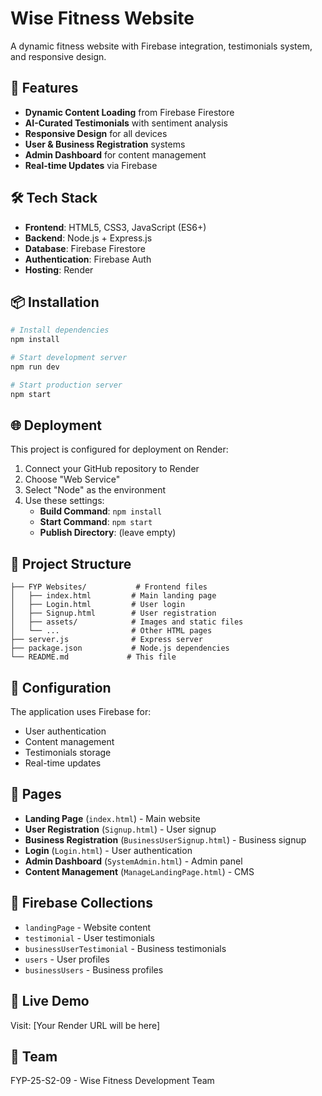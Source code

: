 # Wise Fitness Website

A dynamic fitness website with Firebase integration, testimonials system, and responsive design.

## 🚀 Features

- **Dynamic Content Loading** from Firebase Firestore
- **AI-Curated Testimonials** with sentiment analysis
- **Responsive Design** for all devices
- **User & Business Registration** systems
- **Admin Dashboard** for content management
- **Real-time Updates** via Firebase

## 🛠️ Tech Stack

- **Frontend**: HTML5, CSS3, JavaScript (ES6+)
- **Backend**: Node.js + Express.js
- **Database**: Firebase Firestore
- **Authentication**: Firebase Auth
- **Hosting**: Render

## 📦 Installation

```bash
# Install dependencies
npm install

# Start development server
npm run dev

# Start production server
npm start
```

## 🌐 Deployment

This project is configured for deployment on Render:

1. Connect your GitHub repository to Render
2. Choose "Web Service"
3. Select "Node" as the environment
4. Use these settings:
   - **Build Command**: `npm install`
   - **Start Command**: `npm start`
   - **Publish Directory**: (leave empty)

## 📁 Project Structure

```
├── FYP Websites/           # Frontend files
│   ├── index.html         # Main landing page
│   ├── Login.html         # User login
│   ├── Signup.html        # User registration
│   ├── assets/            # Images and static files
│   └── ...                # Other HTML pages
├── server.js              # Express server
├── package.json           # Node.js dependencies
└── README.md             # This file
```

## 🔧 Configuration

The application uses Firebase for:
- User authentication
- Content management
- Testimonials storage
- Real-time updates

## 📱 Pages

- **Landing Page** (`index.html`) - Main website
- **User Registration** (`Signup.html`) - User signup
- **Business Registration** (`BusinessUserSignup.html`) - Business signup
- **Login** (`Login.html`) - User authentication
- **Admin Dashboard** (`SystemAdmin.html`) - Admin panel
- **Content Management** (`ManageLandingPage.html`) - CMS

## 🎯 Firebase Collections

- `landingPage` - Website content
- `testimonial` - User testimonials
- `businessUserTestimonial` - Business testimonials
- `users` - User profiles
- `businessUsers` - Business profiles

## 🚀 Live Demo

Visit: [Your Render URL will be here]

## 👥 Team

FYP-25-S2-09 - Wise Fitness Development Team
